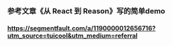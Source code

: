 ### 参考文章《从 React 到 Reason》写的简单demo
#### https://segmentfault.com/a/1190000012656716?utm_source=tuicool&utm_medium=referral

